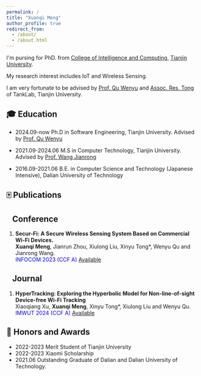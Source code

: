 ```yaml
---
permalink: /
title: "Xuanqi Meng"
author_profile: true
redirect_from: 
  - /about/
  - /about.html
---
```

<span class='anchor' id='about-me'></span>

I'm pursing for PhD. from [College of Intelligence and Computing](https://cic.tju.edu.cn/), [Tianjin University](https://www.tju.edu.cn/). 

My research interest includes IoT and Wireless Sensing.

I am very fortunate to be advised by [Prof. Qu Wenyu](https://cic.tju.edu.cn/faculty/wyqu/index.html) and [Assoc. Res. Tong](http://cic.tju.edu.cn/faculty/tongxinyu/index.html) of TankLab, Tianjin University. 


## 🎓 Education
* 2024.09-now  Ph.D in Software Engineering, Tianjin University. Advised by [Prof. Qu Wenyu](https://cic.tju.edu.cn/faculty/wyqu/index.html) 

* 2021.09-2024.06 M.S in Computer Technology, Tianjin University. Advised by [Prof. Wang Jianrong](https://cic.tju.edu.cn/faculty/wjr/researchInfo.html)

* 2016.09-2021.06 B.E. in Computer Science and Technology (Japanese Intensive), Dalian University of Technology

## 🀄 Publications
## &ensp; **Conference**
1. **Secur-Fi: A Secure Wireless Sensing System Based on Commercial Wi-Fi Devices.** <br/>
   **Xuanqi Meng**, Jianrun Zhou, Xiulong Liu, Xinyu Tong*, Wenyu Qu and Jianrong Wang.<br/>
   <font color = blue> INFOCOM 2023 (CCF A) </font> [Available](https://ieeexplore.ieee.org/abstract/document/10229055)

## &ensp; **Journal**
1. **HyperTracking: Exploring the Hyperbolic Model for Non-line-of-sight Device-free Wi-Fi Tracking**<br/>
   Xiaoqiang Xu, **Xuanqi Meng**, Xinyu Tong*, Xiulong Liu and Wenyu Qu.<br/>
   <font color = blue> IMWUT 2024 (CCF A) </font>[Available](https://dl.acm.org/doi/abs/10.1145/3631434)

## 🎉 Honors and Awards
* 2022-2023 Merit Student of Tianjin University
* 2022-2023 Xiaomi Scholarship
* 2021.06 Outstanding Graduate of Dalian and Dalian University of Technology.
